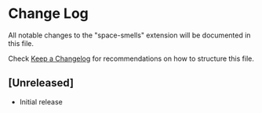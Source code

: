 # Change Log

All notable changes to the "space-smells" extension will be documented in this file.

Check [Keep a Changelog](http://keepachangelog.com/) for recommendations on how to structure this file.

## [Unreleased]

- Initial release
